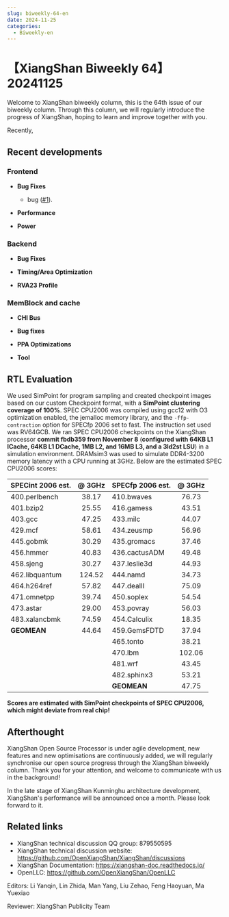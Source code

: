 ```yaml
---
slug: biweekly-64-en
date: 2024-11-25
categories:
  - Biweekly-en
---
```


# 【XiangShan Biweekly 64】20241125

Welcome to XiangShan biweekly column, this is the 64th issue of our biweekly column. Through this column, we will regularly introduce the progress of XiangShan, hoping to learn and improve together with you.

Recently,

<!-- more -->
## Recent developments

### Frontend

- **Bug Fixes**
    - bug ([#1](https://github.com/OpenXiangShan/XiangShan/pull/1)).

- **Performance**

- **Power**

### Backend

- **Bug Fixes**

- **Timing/Area Optimization**

- **RVA23 Profile**

### MemBlock and cache

- **CHI Bus**

- **Bug fixes**

- **PPA Optimizations**

- **Tool**

## RTL Evaluation

We used SimPoint for program sampling and created checkpoint images based on our custom Checkpoint format, with a **SimPoint clustering coverage of 100%**. SPEC CPU2006 was compiled using gcc12 with O3 optimization enabled, the jemalloc memory library, and the `-ffp-contraction` option for SPECfp 2006 set to fast. The instruction set used was RV64GCB. We ran SPEC CPU2006 checkpoints on the XiangShan processor **commit fbdb359 from November 8** (**configured with 64KB L1 ICache, 64KB L1 DCache, 1MB L2, and 16MB L3, and a 3ld2st LSU**) in a simulation environment. DRAMsim3 was used to simulate DDR4-3200 memory latency with a CPU running at 3GHz. Below are the estimated SPEC CPU2006 scores:

| SPECint 2006 est. | @ 3GHz | SPECfp 2006 est.  | @ 3GHz |
| :---------------- | :----: | :---------------- | :----: |
| 400.perlbench     | 38.17  | 410.bwaves        | 76.73  |
| 401.bzip2         | 25.55  | 416.gamess        | 43.51  |
| 403.gcc           | 47.25  | 433.milc          | 44.07  |
| 429.mcf           | 58.61  | 434.zeusmp        | 56.96  |
| 445.gobmk         | 30.29  | 435.gromacs       | 37.46  |
| 456.hmmer         | 40.83  | 436.cactusADM     | 49.48  |
| 458.sjeng         | 30.27  | 437.leslie3d      | 44.93  |
| 462.libquantum    | 124.52 | 444.namd          | 34.73  |
| 464.h264ref       | 57.82  | 447.dealII        | 75.09  |
| 471.omnetpp       | 39.74  | 450.soplex        | 54.54  |
| 473.astar         | 29.00  | 453.povray        | 56.03  |
| 483.xalancbmk     | 74.59  | 454.Calculix      | 18.35  |
| **GEOMEAN**       | 44.64  | 459.GemsFDTD      | 37.94  |
|                   |        | 465.tonto         | 38.21  |
|                   |        | 470.lbm           | 102.06 |
|                   |        | 481.wrf           | 43.45  |
|                   |        | 482.sphinx3       | 53.21  |
|                   |        | **GEOMEAN**       | 47.75  |

**Scores are estimated with SimPoint checkpoints of SPEC CPU2006, which might deviate from real chip!**

## Afterthought

XiangShan Open Source Processor is under agile development, new features and new optimisations are continuously added, we will regularly synchronise our open source progress through the XiangShan biweekly column. Thank you for your attention, and welcome to communicate with us in the background!

In the late stage of XiangShan Kunminghu architecture development, XiangShan's performance will be announced once a month. Please look forward to it.

## Related links

* XiangShan technical discussion QQ group: 879550595
* XiangShan technical discussion website: https://github.com/OpenXiangShan/XiangShan/discussions
* XiangShan Documentation: https://xiangshan-doc.readthedocs.io/
* OpenLLC: https://github.com/OpenXiangShan/OpenLLC

Editors: Li Yanqin, Lin Zhida, Man Yang, Liu Zehao, Feng Haoyuan, Ma Yuexiao

Reviewer: XiangShan Publicity Team
